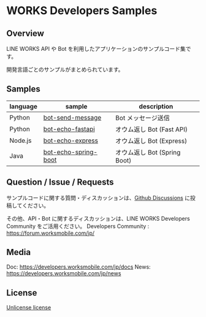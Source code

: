# WORKS Developers Samples
## Overview
LINE WORKS API や Bot を利用したアプリケーションのサンプルコード集です。

開発言語ごとのサンプルがまとめられています。

## Samples

| language | sample | description |
|---|---|---|
| Python | [bot-send-message](/samples/python/bot-send-message) | Bot メッセージ送信 |
| Python | [bot-echo-fastapi](/samples/python/bot-echo-fastapi) | オウム返し Bot (Fast API) |
| Node.js | [bot-echo-express](/samples/nodejs/bot-echo-express) | オウム返し Bot (Express) |
| Java | [bot-echo-spring-boot](/samples/java/bot-echo-spring-boot) | オウム返し Bot (Spring Boot) |


## Question / Issue / Requests
サンプルコードに関する質問・ディスカッションは、[Github Discussions](https://github.com/lineworks/works-api-code-samples/discussions) に投稿してください。

その他、API・Bot に関するディスカッションは、LINE WORKS Developers Community をご活用ください。
Developers Community : https://forum.worksmobile.com/jp/

## Media
Doc: https://developers.worksmobile.com/jp/docs
News: https://developers.worksmobile.com/jp/news

## License
[Unlicense license](LINCENSE)
